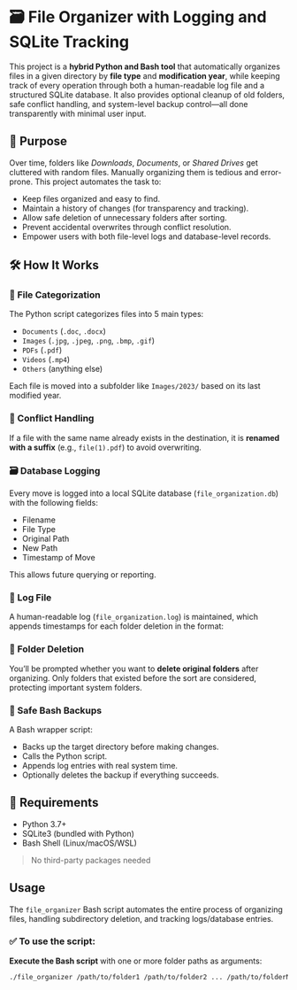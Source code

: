 # 🗃️ File Organizer with Logging and SQLite Tracking

This project is a **hybrid Python and Bash tool** that automatically organizes files in a given directory by **file type** and **modification year**, while keeping track of every operation through both a human-readable log file and a structured SQLite database. It also provides optional cleanup of old folders, safe conflict handling, and system-level backup control—all done transparently with minimal user input.


## 🎯 Purpose

Over time, folders like *Downloads*, *Documents*, or *Shared Drives* get cluttered with random files. Manually organizing them is tedious and error-prone. This project automates the task to:

- Keep files organized and easy to find.
- Maintain a history of changes (for transparency and tracking).
- Allow safe deletion of unnecessary folders after sorting.
- Prevent accidental overwrites through conflict resolution.
- Empower users with both file-level logs and database-level records.


## 🛠️ How It Works

### 📁 File Categorization
The Python script categorizes files into 5 main types:
- `Documents` (`.doc`, `.docx`)
- `Images` (`.jpg`, `.jpeg`, `.png`, `.bmp`, `.gif`)
- `PDFs` (`.pdf`)
- `Videos` (`.mp4`)
- `Others` (anything else)

Each file is moved into a subfolder like `Images/2023/` based on its last modified year.

### 🔀 Conflict Handling
If a file with the same name already exists in the destination, it is **renamed with a suffix** (e.g., `file(1).pdf`) to avoid overwriting.

### 🗃️ Database Logging
Every move is logged into a local SQLite database (`file_organization.db`) with the following fields:
- Filename
- File Type
- Original Path
- New Path
- Timestamp of Move

This allows future querying or reporting.

### 📜 Log File
A human-readable log (`file_organization.log`) is maintained, which appends timestamps for each folder deletion in the format:
### 🧹 Folder Deletion
You’ll be prompted whether you want to **delete original folders** after organizing. Only folders that existed before the sort are considered, protecting important system folders.

### 🔐 Safe Bash Backups
A Bash wrapper script:
- Backs up the target directory before making changes.
- Calls the Python script.
- Appends log entries with real system time.
- Optionally deletes the backup if everything succeeds.

## 🧰 Requirements

- Python 3.7+
- SQLite3 (bundled with Python)
- Bash Shell (Linux/macOS/WSL)

> No third-party packages needed

##  Usage

The `file_organizer` Bash script automates the entire process of organizing files, handling subdirectory deletion, and tracking logs/database entries.

### ✅ To use the script:

**Execute the Bash script** with one or more folder paths as arguments:

```bash
./file_organizer /path/to/folder1 /path/to/folder2 ... /path/to/folderN


